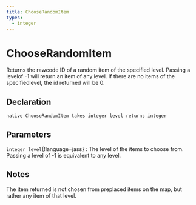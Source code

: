 ```yaml
---
title: ChooseRandomItem
types:
  - integer
---
```


# ChooseRandomItem
Returns the rawcode ID of a random item of the specified level. Passing a levelof -1 will return an item of any level. If there are no items of the specifiedlevel, the id returned will be 0.

## Declaration

```jass
native ChooseRandomItem takes integer level returns integer
```

## Parameters
`integer level`{!language=jass}
: The level of the items to choose from. Passing a level of -1 is equivalent to any level.

## Notes 
The item returned is not chosen from preplaced items on the map, but rather any item of that level.
